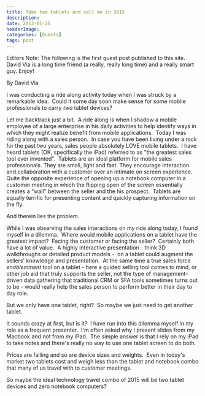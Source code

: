 ```yaml
---
title: Take two tablets and call me in 2015
description: 
date: 2013-01-25
headerImage: 
categories: [Guests]
tags: post
---
```


Editors Note: The following is the first guest post published to this site. David Via is a long time friend (a really, really long time) and a really smart guy. Enjoy!

By David Via

I was conducting a ride along activity today when I was struck by a remarkable idea.  Could it some day soon make sense for some mobile professionals to carry *two* tablet devices?

Let me backtrack just a bit.  A ride along is when I shadow a mobile employee of a large enterprise in his daily activities to help identify ways in which they might realize benefit from mobile applications.  Today I was riding along with a sales person.  In case you have been living under a rock for the past two years, sales people absolutely LOVE mobile tablets.  I have heard tablets (OK, specifically the iPad) referred to as "the greatest sales tool ever invented".  Tablets are an ideal platform for mobile sales professionals. They are small, light and fast. They encourage interaction and collaboration with a customer over an intimate on screen experience.  Quite the opposite experience of opening up a notebook computer in a customer meeting in which the flipping open of the screen essentially creates a "wall" between the seller and the his prospect.  Tablets are equally terrific for presenting content and quickly capturing information on the fly.

And therein lies the problem.

While I was observing the sales interactions on my ride along today, I found myself in a dilemma.  Where would mobile applications on a tablet have the greatest impact?  Facing the customer or facing the seller?  Certainly both have a lot of value.  A highly interactive presentation - think 3D walkthroughs or detailed product models -  on a tablet could augment the sellers' knowledge and presentation.  At the same time a true sales force *enablemment* tool on a tablet - here a guided selling tool comes to mind, or other job aid that truly supports the seller, not the type of management-driven data gathering that traditional CRM or SFA tools sometimes turns out to be - would really help the sales person to perform better in their day to day role.

But we only have one tablet, right?  So maybe we just need to get another tablet.

It sounds crazy at first, but is it?  I have run into this dilemma myself in my role as a frequent presenter.  I'm often asked why I present slides from my Macbook and not from my iPad.  The simple answer is that I rely on my iPad to take notes and there's really no way to use one tablet screen to do both.

Prices are falling and so are device sizes and weights.  Even in today's market two tablets cost and weigh less than the tablet and notebook combo that many of us travel with to customer meetings.

So maybe the ideal technology travel combo of 2015 will be two tablet devices and zero notebook computers?